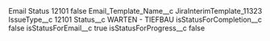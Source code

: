 <?xml version="1.0" encoding="UTF-8"?>
<CustomMetadata xmlns="http://soap.sforce.com/2006/04/metadata" xmlns:xsi="http://www.w3.org/2001/XMLSchema-instance" xmlns:xsd="http://www.w3.org/2001/XMLSchema">
    <label>Email Status 12101</label>
    <protected>false</protected>
    <values>
        <field>Email_Template_Name__c</field>
        <value xsi:type="xsd:string">JiraInterimTemplate_11323</value>
    </values>
    <values>
        <field>IssueType__c</field>
        <value xsi:type="xsd:string">12101</value>
    </values>
    <values>
        <field>Status__c</field>
        <value xsi:type="xsd:string">WARTEN - TIEFBAU</value>
    </values>
    <values>
        <field>isStatusForCompletion__c</field>
        <value xsi:type="xsd:boolean">false</value>
    </values>
    <values>
        <field>isStatusForEmail__c</field>
        <value xsi:type="xsd:boolean">true</value>
    </values>
    <values>
        <field>isStatusForProgress__c</field>
        <value xsi:type="xsd:boolean">false</value>
    </values>
</CustomMetadata>
